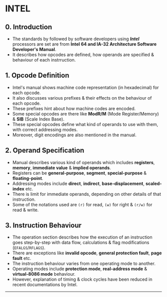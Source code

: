 # INTEL


## **0. Introduction**

- The standards by followed by software developers using ***Intel*** processors are set are from **Intel 64 and IA-32 Architecture Software Developer's Manual**.
- It describes how opcodes are defined, how operands are specified & behaviour of each instrruction.


## **1. Opcode Definition**

- Intel's manual shows machine code representation (in hexadecimal) for each opcode.
- It also discusses various prefixes & their effects on the behaviour of each opcode.
- These prefixes hint about how machine codes are encoded.
- Some special opcodes are there like **ModR/M** (Mode Register/Memory) & **SIB** (Scale Index Base).
- These special opcodes define what kind of operands to use with them, with correct addressing modes.
- Moreover, digit encodings are also mentioned in the manual.


## **2. Operand Specification**

- Manual describes various kind of operands which includes **registers**, **memory**, **immediate value** & **implied operands**.
- Registers can be **general-purpose**, **segment**, **special-purpose** & **floating-point**.
- Addressing modes include **direct**, **indirect**, **base-displacement**, **scaled-index** etc.
- There is limit for immediate operands, depending on other details of that instruction.
- Some of the notations used are `(r)` for read, `(w)` for right & `(r/w)` for read & write.


## **3. Instruction Behaviour**

- The operation section describes how the execution of an instruction goes step-by-step with data flow, calculations & flag modifications (`EFALGS`/`RFLAGS`).
- There are exceptions like **invalid opcode**, **general protection fault**, **page fault** etc.
- The instruction behaviour varies from one operating mode to another.
- Operating modes include **protection mode**, **real-address mode** & **virtual-8086 mode** behaviour.
- However, explanation of timing & clock cycles have been reduced in recent documentations by Intel.

---